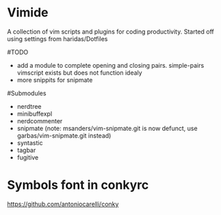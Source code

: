 Vimide
======

A collection of vim scripts and plugins for coding productivity.
Started off using settings from haridas/Dotfiles 

#TODO
- add a module to complete opening and closing pairs.
  simple-pairs vimscript exists but does not function idealy
- more snippits for snipmate

#Submodules
- nerdtree
- minibuffexpl
- nerdcommenter
- snipmate (note: msanders/vim-snipmate.git is now defunct, use garbas/vim-snipmate.git instead)
- syntastic
- tagbar
- fugitive

# Symbols font in conkyrc
https://github.com/antoniocarelli/conky 
